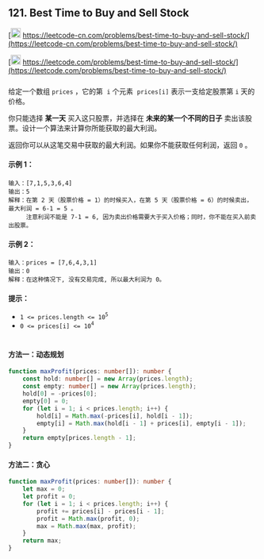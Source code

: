 ## 121. Best Time to Buy and Sell Stock

[<img src="https://static.leetcode-cn.com/cn-mono-assets/production/assets/logo-dark-cn.c42314a8.svg" height="20" /> https://leetcode-cn.com/problems/best-time-to-buy-and-sell-stock/](https://leetcode-cn.com/problems/best-time-to-buy-and-sell-stock/)

[<img src="https://assets.leetcode.com/static_assets/public/webpack_bundles/images/logo-dark.e99485d9b.svg" height="20"/> https://leetcode.com/problems/best-time-to-buy-and-sell-stock/](https://leetcode.com/problems/best-time-to-buy-and-sell-stock/)

###

给定一个数组 `prices` ，它的第  `i` 个元素  `prices[i]` 表示一支给定股票第 `i` 天的价格。

你只能选择 **某一天** 买入这只股票，并选择在 **未来的某一个不同的日子** 卖出该股票。设计一个算法来计算你所能获取的最大利润。

返回你可以从这笔交易中获取的最大利润。如果你不能获取任何利润，返回 `0` 。

#### 示例 1：

```
输入：[7,1,5,3,6,4]
输出：5
解释：在第 2 天（股票价格 = 1）的时候买入，在第 5 天（股票价格 = 6）的时候卖出，最大利润 = 6-1 = 5 。
     注意利润不能是 7-1 = 6, 因为卖出价格需要大于买入价格；同时，你不能在买入前卖出股票。
```

#### 示例 2：

```
输入：prices = [7,6,4,3,1]
输出：0
解释：在这种情况下, 没有交易完成, 所以最大利润为 0。
```

#### 提示：

-   `1 <= prices.length <= 10`<sup>`5`</sup>
-   `0 <= prices[i] <= 10`<sup>`4`</sup>

#

#### 方法一：动态规划

```ts
function maxProfit(prices: number[]): number {
    const hold: number[] = new Array(prices.length);
    const empty: number[] = new Array(prices.length);
    hold[0] = -prices[0];
    empty[0] = 0;
    for (let i = 1; i < prices.length; i++) {
        hold[i] = Math.max(-prices[i], hold[i - 1]);
        empty[i] = Math.max(hold[i - 1] + prices[i], empty[i - 1]);
    }
    return empty[prices.length - 1];
}
```

#### 方法二：贪心

```ts
function maxProfit(prices: number[]): number {
    let max = 0;
    let profit = 0;
    for (let i = 1; i < prices.length; i++) {
        profit += prices[i] - prices[i - 1];
        profit = Math.max(profit, 0);
        max = Math.max(max, profit);
    }
    return max;
}
```
